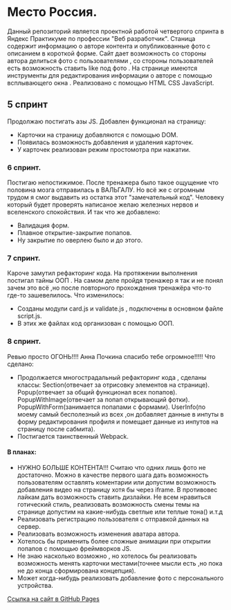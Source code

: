 # Место Россия.
Данный репозиторий является проектной работой четвертого спринта в Яндекс Практикуме по профессии "Веб разработчик".
Станица содержит информацию о авторе контента и опубликованные фото с описанием в короткой форме.
Сайт дает возможность со стороны автора делиться фото с пользователями  , со стороны пользователей есть возможность ставить like под фото .
На странице имеются инструменты для редактирования информации о авторе с помощью всплывающего окна . 
Реализовано с помощью HTML CSS JavaScript.
## 5 спринт
Продолжаю постигать азы JS. Добавлен функционал на страницу:
* Карточки на страницу добавляются с помощью DOM.
* Появилась возможность добавления и удаления карточек.
* У карточек реализован режим простомотра при нажатии.  
### 6 спринт.
Постигаю непостижимое. После тренажера было такое ощущение что половина мозга отправилась в ВАЛЬГАЛУ. Но всё же с огромным трудом я смог выдавить из остатка этот "замечательный код".
Человеку который будет проверять написаное желаю железных нервов и вселенского спокойствия.
И так что же добавлено:
* Валидация форм.
* Плавное открытие-закрытие попапов.
* Ну закрытие по оверлею было и до этого.
### 7 спринт.
Кароче замутил рефакторинг кода. На протяжении выполнения постигал тайны ООП . На самом деле пройдя тренажер я так и не понял зачем это всё ,но после повторного прохождения тренажёра что-то где-то зашевелилось. Что изменилось:
* Созданы модули card.js и validate.js , подключены в основном файле script.js.
* В этих же файлах код организован с помощью ООП.
### 8 спринт.
 Ревью просто ОГОНЬ!!!! Анна Почкина спасибо тебе огромное!!!!!
Что сделано:
* Продолжается многострадальный рефакторинг кода , сделаны классы: 
Section(отвечает за отрисовку элементов на странице).
Popup(отвечает за общий функционал всех попапов).
PopupWithImage(отвечает за попап открывающий фотки).
PopupWithForm(занимается попапами с формами).
UserInfo(по моему самый бесполезный из всех ,он добавляет данные в инпуты в форму редактирования профиля и помещает данные из инпутов на страницу после сабмита).
* Постигается таинственный Webpack.
#### В планах:
* НУЖНО БОЛЬШЕ КОНТЕНТА!!! Считаю что одних лишь фото не достаточно. Можно в качестве первого шага дать возможность пользователям оставлять коментарии
  или допустим возможность добавления видео на страницу хотя бы через iframe. В противовес лайкам дать возможность ставить дизлайки.
  Не всем нравиться готический стиль, реализовать возможность смены темы на странице допустим на какие-нибудь светлые или теплые тона() и.т.д
* Реализовать регистрацию пользователя с отправкой данных на сервер.
* Реализовать возможность изменения аватара автора. 
* Хотелось бы применить более сложные анимации при открытии попапов с помощью фреймворков JS.
* Не знаю насколько возможно , но хотелось бы реализовать возможность менять карточки местами(точнее мысли есть ,но пока не до конца сформирована концепция). 
* Может когда-нибудь реализовать добавление фото с персонального устройства.

[Cсылка на  сайт в GitHub Pages](https://shkundinmihail.github.io/mesto/)
